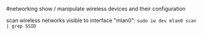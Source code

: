 #networking 
show / manipulate wireless devices and their configuration

scan wireless networks visible to interface "mlan0":
	`sudo iw dev mlan0 scan | grep SSID`
